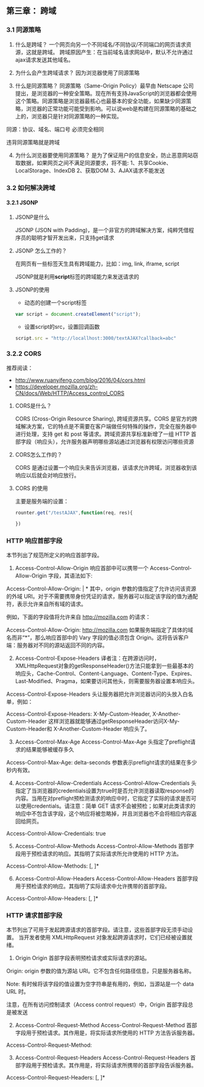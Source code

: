 
## 第三章： 跨域

### 3.1 同源策略

1. 什么是跨域？
一个网页向另一个不同域名/不同协议/不同端口的网页请求资源，这就是跨域。
跨域原因产生：在当前域名请求网站中，默认不允许通过ajax请求发送其他域名。

2. 为什么会产生跨域请求？
因为浏览器使用了同源策略

3. 什么是同源策略？
同源策略（Same-Origin Policy）最早由 Netscape 公司提出，是浏览器的一种安全策略。现在所有支持JavaScript的浏览器都会使用这个策略。同源策略是浏览器最核心也最基本的安全功能，如果缺少同源策略，浏览器的正常功能可能受到影响。可以说web是构建在同源策略的基础之上的，浏览器只是针对同源策略的一种实现。

 同源：协议、域名、端口号 必须完全相同

违背同源策略就是跨域

4. 为什么浏览器要使用同源策略？
是为了保证用户的信息安全，防止恶意网站窃取数据，如果网页之间不满足同源要求，将不能:
1、共享Cookie、LocalStorage、IndexDB
2、获取DOM
3、AJAX请求不能发送


### 3.2 如何解决跨域

#### 3.2.1 JSONP

1. JSONP是什么

   JSONP (JSON with Padding)，是一个非官方的跨域解决方案，纯粹凭借程序员的聪明才智开发出来，只支持get请求

2. JSONP 怎么工作的？

   在网页有一些标签天生具有跨域能力，比如：img, link, iframe, script

   JSONP就是利用**script**标签的跨域能力来发送请求的

3. JSONP的使用

   - 动态的创建一个script标签

   ```js
   var script = document.createElement("script");
   ```

   - 设置script的src，设置回调函数

   ~~~js
   script.src = "http://locallhost:3000/textAJAX?callback=abc"
   ~~~

   

### 3.2.2 CORS

推荐阅读：

- http://www.ruanyifeng.com/blog/2016/04/cors.html
- https://developer.mozilla.org/zh-CN/docs/Web/HTTP/Access_control_CORS

1. CORS是什么？

   CORS (Cross-Origin Resource Sharing), 跨域资源共享。CORS 是官方的跨域解决方案，它的特点是不需要在客户端做任何特殊的操作，完全在服务器中进行处理，支持 get 和 post 等请求。跨域资源共享标准新增了一组 HTTP  首部字段（响应头），允许服务器声明哪些源站通过浏览器有权限访问哪些资源

2. CORS怎么工作的？

   CORS 是通过设置一个响应头来告诉浏览器，该请求允许跨域，浏览器收到该响应以后就会对响应放行。

3. CORS 的使用

   主要是服务端的设置：

   ```js
   rounter.get("/testAJAX",function(req, res){
   
   })
   ```


### HTTP 响应首部字段
本节列出了规范所定义的响应首部字段。

1. Access-Control-Allow-Origin
响应首部中可以携带一个 Access-Control-Allow-Origin 字段，其语法如下:

Access-Control-Allow-Origin: <origin> | *
其中，origin 参数的值指定了允许访问该资源的外域 URI。对于不需要携带身份凭证的请求，服务器可以指定该字段的值为通配符，表示允许来自所有域的请求。

例如，下面的字段值将允许来自 http://mozilla.com 的请求：

Access-Control-Allow-Origin: http://mozilla.com
如果服务端指定了具体的域名而非“*”，那么响应首部中的 Vary 字段的值必须包含 Origin。这将告诉客户端：服务器对不同的源站返回不同的内容。


2. Access-Control-Expose-Headers
译者注：在跨源访问时，XMLHttpRequest对象的getResponseHeader()方法只能拿到一些最基本的响应头，Cache-Control、Content-Language、Content-Type、Expires、Last-Modified、Pragma，如果要访问其他头，则需要服务器设置本响应头。

Access-Control-Expose-Headers 头让服务器把允许浏览器访问的头放入白名单，例如：

Access-Control-Expose-Headers: X-My-Custom-Header, X-Another-Custom-Header
这样浏览器就能够通过getResponseHeader访问X-My-Custom-Header和 X-Another-Custom-Header 响应头了。


3. Access-Control-Max-Age
Access-Control-Max-Age 头指定了preflight请求的结果能够被缓存多久

Access-Control-Max-Age: <delta-seconds>
delta-seconds 参数表示preflight请求的结果在多少秒内有效。


4. Access-Control-Allow-Credentials
Access-Control-Allow-Credentials 头指定了当浏览器的credentials设置为true时是否允许浏览器读取response的内容。当用在对preflight预检测请求的响应中时，它指定了实际的请求是否可以使用credentials。请注意：简单 GET 请求不会被预检；如果对此类请求的响应中不包含该字段，这个响应将被忽略掉，并且浏览器也不会将相应内容返回给网页。

Access-Control-Allow-Credentials: true


5. Access-Control-Allow-Methods
Access-Control-Allow-Methods 首部字段用于预检请求的响应。其指明了实际请求所允许使用的 HTTP 方法。

Access-Control-Allow-Methods: <method>[, <method>]*


6. Access-Control-Allow-Headers
Access-Control-Allow-Headers 首部字段用于预检请求的响应。其指明了实际请求中允许携带的首部字段。

Access-Control-Allow-Headers: <field-name>[, <field-name>]*


### HTTP 请求首部字段
本节列出了可用于发起跨源请求的首部字段。请注意，这些首部字段无须手动设置。 当开发者使用 XMLHttpRequest 对象发起跨源请求时，它们已经被设置就绪。

1. Origin
Origin 首部字段表明预检请求或实际请求的源站。

Origin: <origin>
origin 参数的值为源站 URI。它不包含任何路径信息，只是服务器名称。

Note: 有时候将该字段的值设置为空字符串是有用的，例如，当源站是一个 data URL 时。

注意，在所有访问控制请求（Access control request）中，Origin 首部字段总是被发送




2. Access-Control-Request-Method
Access-Control-Request-Method 首部字段用于预检请求。其作用是，将实际请求所使用的 HTTP 方法告诉服务器。

Access-Control-Request-Method: <method>



3. Access-Control-Request-Headers
Access-Control-Request-Headers 首部字段用于预检请求。其作用是，将实际请求所携带的首部字段告诉服务器。

Access-Control-Request-Headers: <field-name>[, <field-name>]*
